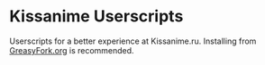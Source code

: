 # Kissanime Userscripts
Userscripts for a better experience at Kissanime.ru. Installing from [GreasyFork.org](https://greasyfork.org/users/152412#user-script-list) is recommended.
